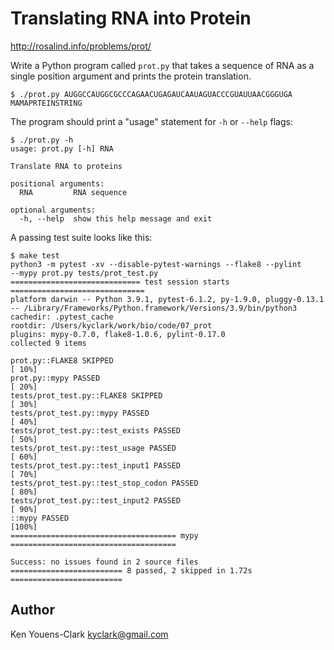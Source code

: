 # Translating RNA into Protein

http://rosalind.info/problems/prot/

Write a Python program called `prot.py` that takes a sequence of RNA as a single position argument and prints the protein translation.

```
$ ./prot.py AUGGCCAUGGCGCCCAGAACUGAGAUCAAUAGUACCCGUAUUAACGGGUGA
MAMAPRTEINSTRING
```

The program should print a "usage" statement for `-h` or `--help` flags:

```
$ ./prot.py -h
usage: prot.py [-h] RNA

Translate RNA to proteins

positional arguments:
  RNA         RNA sequence

optional arguments:
  -h, --help  show this help message and exit
```

A passing test suite looks like this:

```
$ make test
python3 -m pytest -xv --disable-pytest-warnings --flake8 --pylint 
--mypy prot.py tests/prot_test.py
============================= test session starts ==============================
platform darwin -- Python 3.9.1, pytest-6.1.2, py-1.9.0, pluggy-0.13.1 -- /Library/Frameworks/Python.framework/Versions/3.9/bin/python3
cachedir: .pytest_cache
rootdir: /Users/kyclark/work/bio/code/07_prot
plugins: mypy-0.7.0, flake8-1.0.6, pylint-0.17.0
collected 9 items

prot.py::FLAKE8 SKIPPED                                                  [ 10%]
prot.py::mypy PASSED                                                     [ 20%]
tests/prot_test.py::FLAKE8 SKIPPED                                       [ 30%]
tests/prot_test.py::mypy PASSED                                          [ 40%]
tests/prot_test.py::test_exists PASSED                                   [ 50%]
tests/prot_test.py::test_usage PASSED                                    [ 60%]
tests/prot_test.py::test_input1 PASSED                                   [ 70%]
tests/prot_test.py::test_stop_codon PASSED                               [ 80%]
tests/prot_test.py::test_input2 PASSED                                   [ 90%]
::mypy PASSED                                                            [100%]
===================================== mypy =====================================

Success: no issues found in 2 source files
========================= 8 passed, 2 skipped in 1.72s =========================
```

## Author

Ken Youens-Clark <kyclark@gmail.com>
